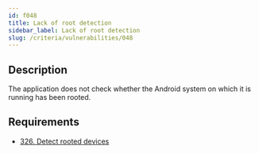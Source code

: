 ```yaml
---
id: f048
title: Lack of root detection
sidebar_label: Lack of root detection
slug: /criteria/vulnerabilities/048
---
```


## Description

The application does not check
whether the Android system
on which it is running has been rooted.

## Requirements

- [326. Detect rooted devices](/criteria/requirements/devices/326)
